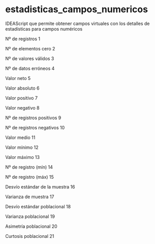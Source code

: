 # estadisticas_campos_numericos
IDEAScript que permite obtener campos virtuales con los detalles de estadísticas para campos numéricos

Nº de registros 1

Nº de elementos cero 2 

Nº de valores válidos 3 

Nº de datos erróneos 4 

Valor neto 5 

Valor absoluto 6 

Valor positivo 7 

Valor negativo 8 

Nº de registros positivos 9 

Nº de registros negativos 10 

Valor medio 11 

Valor mínimo 12 

Valor máximo 13 

Nº de registro (mín) 14 

Nº de registro (máx) 15 

Desvío estándar de la muestra 16 

Varianza de muestra 17 

Desvío estándar poblacional 18 

Varianza poblacional 19 

Asimetría poblacional 20 

Curtosis poblacional 21 
